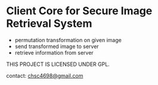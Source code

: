 Client Core for Secure Image Retrieval System
=============================================

* permutation transformation on given image
* send transformed image to server
* retrieve information from server


THIS PROJECT IS LICENSED UNDER GPL.

contact: chsc4698@gmail.com

